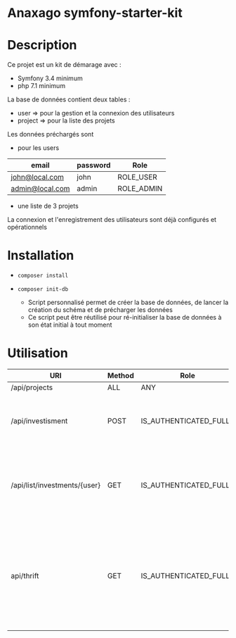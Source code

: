 Anaxago symfony-starter-kit
===================

# Description

Ce projet est un kit de démarage avec :
- Symfony 3.4 minimum
- php 7.1 minimum

La base de données contient deux tables :
- user => pour la gestion et la connexion des utilisateurs 
- project => pour la liste des projets

Les données préchargés sont
- pour les users 

| email     | password    | Role |
| ----------|-------------|--------|
| john@local.com  | john   | ROLE_USER    |
| admin@local.com | admin | ROLE_ADMIN   | 

 - une liste de 3 projets
 
La connexion et l'enregistrement des utilisateurs sont déjà configurés et opérationnels


# Installation
- ```composer install```
- ```composer init-db ```

    - Script personnalisé permet de créer la base de données, de lancer la création du schéma et de précharger les données
    - Ce script peut être réutilisé pour ré-initialiser la base de données à son état initial à tout moment

# Utilisation
| URI     | Method    | Role | Action
| ----------|-------------|--------|-------------|
| /api/projects  | ALL   | ANY    | ANY | Lister tous les projets
| /api/investisment | POST | IS_AUTHENTICATED_FULLY   | Ajouter un montant à emprunter pour l'utlisateur courant |
| /api/list/investments/{user} | GET | IS_AUTHENTICATED_FULLY   | Lister tous les montants à emprunter pour l'utlisateur courant |
| api/thrift | GET | IS_AUTHENTICATED_FULLY   | Lister le montant d'emprunt mensuelle, le montant versé par le SCPI, la force d'épargne pour l'utlisateur courant |